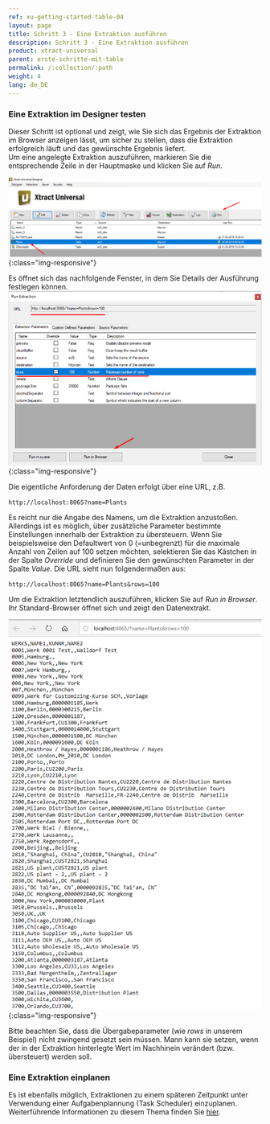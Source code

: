 ```yaml
---
ref: xu-getting-started-table-04
layout: page
title: Schritt 3 - Eine Extraktion ausführen
description: Schritt 3 - Eine Extraktion ausführen
product: xtract-universal
parent: erste-schritte-mit-table
permalink: /:collection/:path
weight: 4
lang: de_DE
---
```

### Eine Extraktion im Designer testen

Dieser Schritt ist optional und zeigt, wie Sie sich das Ergebnis der Extraktion im Browser anzeigen lässt, um sicher zu stellen, dass die Extraktion erfolgreich läuft und das gewünschte Ergebnis liefert. <br> 
Um eine angelegte Extraktion auszuführen, markieren Sie die entsprechende Zeile in der Hauptmaske und klicken Sie auf *Run*.

![Execute-Table-Extraction](/img/content/run_hauptmaske_xu.png){:class="img-responsive"}

Es öffnet sich das nachfolgende Fenster, in dem Sie Details der Ausführung festlegen können.
![Run-Table-Extraction-Plants](/img/content/run_extraction_xu.png){:class="img-responsive"}

Die eigentliche Anforderung der Daten erfolgt über eine URL, z.B. 
```
http://localhost:8065?name=Plants
```
Es reicht nur die Angabe des Namens, um die Extraktion anzustoßen. Allerdings ist es möglich, über zusätzliche Parameter bestimmte Einstellungen innerhalb der Extraktion zu übersteuern. Wenn Sie beispielsweise den Defaultwert von 0 (=unbegrenzt) für die maximale Anzahl von Zeilen auf 100 setzen möchten, selektieren Sie das Kästchen in der Spalte *Override* und definieren Sie den gewünschten Parameter in der Spalte *Value*. Die URL sieht nun folgendermaßen aus: 
```
http://localhost:8065?name=Plants&rows=100
```


Um die Extraktion letztendlich auszuführen, klicken Sie auf *Run in Browser*. Ihr Standard-Browser öffnet sich und zeigt den Datenextrakt.

![Table-Extraction-Browser-Result](/img/content/run_ausgabe_browser_xu.png){:class="img-responsive"}

Bitte beachten Sie, dass die Übergabeparameter (wie *rows* in unserem Beispiel) nicht zwingend gesetzt sein müssen. Mann kann sie setzen, wenn der in der Extraktion hinterlegte Wert im Nachhinein verändert (bzw. übersteuert) werden soll.

### Eine Extraktion einplanen

Es ist ebenfalls möglich, Extraktionen zu einem späteren Zeitpunkt unter Verwendung einer Aufgabenplannung (Task Scheduler) einzuplanen.
Weiterführende Informationen zu diesem Thema finden Sie [hier](https://help.theobald-software.com/de/xtract-universal/fortgeschrittene-techniken/aufruf-mit-kommandozeile).
